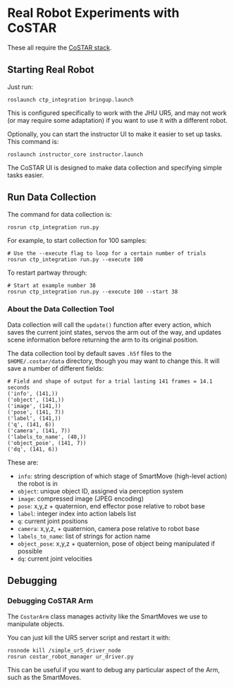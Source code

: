 
# Real Robot Experiments with CoSTAR

These all require the [CoSTAR stack](git@github.com:cpaxton/costar_stack.git).

## Starting Real Robot

Just run:
```
roslaunch ctp_integration bringup.launch
```

This is configured specifically to work with the JHU UR5, and may not work (or may require some adaptation) if you want to use it with a different robot.

Optionally, you can start the instructor UI to make it easier to set up tasks. This command is:
```
roslaunch instructor_core instructor.launch
```

The CoSTAR UI is designed to make data collection and specifying simple tasks easier. 


## Run Data Collection

The command for data collection is:
```
rosrun ctp_integration run.py
```

For example, to start collection for 100 samples:
```
# Use the --execute flag to loop for a certain number of trials
rosrun ctp_integration run.py --execute 100
```

To restart partway through:
```
# Start at example number 38
rosrun ctp_integration run.py --execute 100 --start 38
```

### About the Data Collection Tool

Data collection will call the `update()` function after every action, which saves the current joint states, servos the arm out of the way, and updates scene information before returning the arm to its original position.

The data collection tool by default saves `.h5f` files to the `$HOME/.costar/data` directory, though you may want to change this. It will save a number of different fields:

```
# Field and shape of output for a trial lasting 141 frames = 14.1 seconds
('info', (141,))
('object', (141,))
('image', (141,))
('pose', (141, 7))
('label', (141,))
('q', (141, 6))
('camera', (141, 7))
('labels_to_name', (40,))
('object_pose', (141, 7))
('dq', (141, 6))
```

These are:
  - `info`: string description of which stage of SmartMove (high-level action) the robot is in
  - `object`: unique object ID, assigned via perception system
  - `image`: compressed image (JPEG encoding)
  - `pose`: x,y,z + quaternion, end effector pose relative to robot base
  - `label`: integer index into action labels list
  - `q`: current joint positions
  - `camera`: x,y,z, + quaternion, camera pose relative to robot base
  - `labels_to_name`: list of strings for action name
  - `object_pose`: x,y,z + quaternion, pose of object being manipulated if possible
  - `dq`: current joint velocities

## Debugging

### Debugging CoSTAR Arm

The `CostarArm` class manages activity like the SmartMoves we use to manipulate objects.

You can just kill the UR5 server script and restart it with:
```
rosnode kill /simple_ur5_driver_node
rosrun costar_robot_manager ur_driver.py
```

This can be useful if you want to debug any particular aspect of the Arm, such as the SmartMoves.
